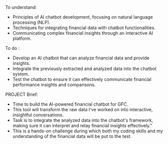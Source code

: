 To understand: 
- Principles of AI chatbot development, focusing on natural language processing (NLP).
- Techniques for integrating financial data with chatbot functionalities.
- Communicating complex financial insights through an interactive AI platform.

To do : 
- Develop an AI chatbot that can analyze financial data and provide insights.
- Integrate the previously extracted and analyzed data into the chatbot system.
- Test the chatbot to ensure it can effectively communicate financial performance insights and comparisons.

PROJECT Brief:
-  Time to build the AI-powered financial chatbot for GFC.
-  This tool will transform the raw data I've worked on into interactive, insightful conversations.
-  Task is to integrate the analyzed data into the chatbot's framework, making sure it can interpret and relay financial insights effectively."
- This is a hands-on challenge during which both my coding skills and my understanding of the financial data will be put to the test.
  
